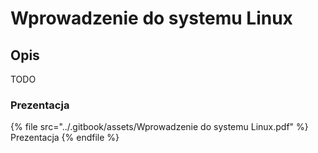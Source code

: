 # Wprowadzenie do systemu Linux

## Opis

TODO

### Prezentacja

{% file src="../.gitbook/assets/Wprowadzenie do systemu Linux.pdf" %}
Prezentacja
{% endfile %}
